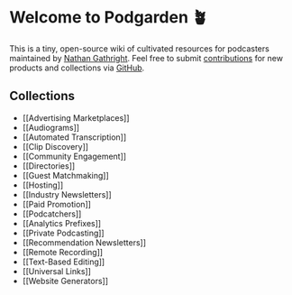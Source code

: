 # Welcome to Podgarden 🪴
This is a tiny, open-source wiki of cultivated resources for podcasters maintained by [Nathan Gathright](https://nathangathright.com). Feel free to submit [contributions](https://github.com/nathangathright/pod.garden/blob/main/CONTRIBUTING.md) for new products and collections via [GitHub](https://github.com/nathangathright/pod.garden).

## Collections
* [[Advertising Marketplaces]]
* [[Audiograms]]
* [[Automated Transcription]]
* [[Clip Discovery]]
* [[Community Engagement]]
* [[Directories]]
* [[Guest Matchmaking]]
* [[Hosting]]
* [[Industry Newsletters]]
* [[Paid Promotion]]
* [[Podcatchers]]
* [[Analytics Prefixes]]
* [[Private Podcasting]]
* [[Recommendation Newsletters]]
* [[Remote Recording]]
* [[Text-Based Editing]]
* [[Universal Links]]
* [[Website Generators]]
